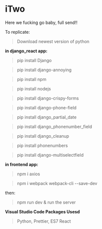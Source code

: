 # iTwo
Here we fucking go baby, full send!!


To replicate:

>Download newest version of python

**in django_react app:**

>pip install Django

>pip install django-annoying

>pip install npm

>pip install nodejs

>pip install django-crispy-forms

>pip install django-phone-field

>pip install django_partial_date

>pip install django_phonenumber_field

>pip install django_cleanup

>pip install phonenumbers

>pip install django-multiselectfield


**in frontend app:**

>npm i axios 

>npm i webpack webpack-cli --save-dev


then:

>npm run dev & run the server


**Visual Studio Code Packages Usesd**
> Python, Prettier, ES7 React
